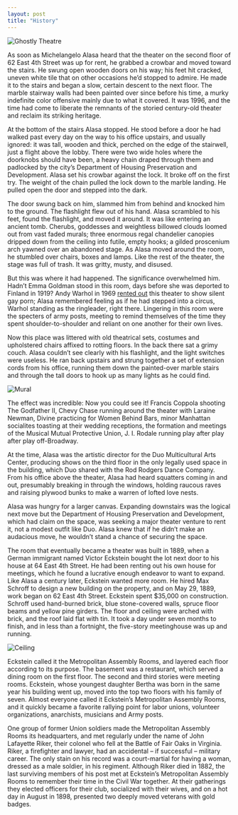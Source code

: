 ```yaml
---
layout: post
title: "History"
---
```


![Ghostly Theatre]({{site.baseurl}}assets/img/history/Ghostly-Theatre.jpg#center)


As soon as Michelangelo Alasa heard that the theater on the second floor of 62 East 4th Street was up for rent, he grabbed a crowbar and moved toward the stairs. He swung open wooden doors on his way; his feet hit cracked, uneven white tile that on other occasions he’d stopped to admire. He made it to the stairs and began a slow, certain descent to the next floor. The marble stairway walls had been painted over since before his time, a murky indefinite color offensive mainly due to what it covered. It was 1996, and the time had come to liberate the remnants of the storied century-old theater and reclaim its striking heritage.



At the bottom of the stairs Alasa stopped. He stood before a door he had walked past every day on the way to his office upstairs, and usually ignored: it was tall, wooden and thick, perched on the edge of the stairwell, just a flight above the lobby. There were two wide holes where the doorknobs should have been, a heavy chain draped through them and padlocked by the city’s Department of Housing Preservation and Development. Alasa set his crowbar against the lock. It broke off on the first try. The weight of the chain pulled the lock down to the marble landing. He pulled open the door and stepped into the dark.

The door swung back on him, slammed him from behind and knocked him to the ground. The flashlight flew out of his hand. Alasa scrambled to his feet, found the flashlight, and moved it around. It was like entering an ancient tomb. Cherubs, goddesses and weightless billowed clouds loomed out from vast faded murals; three enormous regal chandelier canopies dripped down from the ceiling into futile, empty hooks; a gilded proscenium arch yawned over an abandoned stage. As Alasa moved around the room, he stumbled over chairs, boxes and lamps. Like the rest of the theater, the stage was full of trash. It was gritty, musty, and disused.

But this was where it had happened. The significance overwhelmed him. Hadn’t Emma Goldman stood in this room, days before she was deported to Finland in 1919? Andy Warhol in 1969 [rented out](https://warholstars.org/andy_warhol_fortune_theatre.html) this theater to show silent gay porn; Alasa remembered feeling as if he had stepped into a circus, Warhol standing as the ringleader, right there. Lingering in this room were the specters of army posts, meeting to remind themselves of the time they spent shoulder-to-shoulder and reliant on one another for their own lives.

Now this place was littered with old theatrical sets, costumes and upholstered chairs affixed to rotting floors. In the back there sat a grimy couch. Alasa couldn’t see clearly with his flashlight, and the light switches were useless. He ran back upstairs and strung together a set of extension cords from his office, running them down the painted-over marble stairs and through the tall doors to hook up as many lights as he could find.

![Mural]({{site.baseurl}}assets/img/history/Mural1.jpg#right)

The effect was incredible: Now you could see it! Francis Coppola shooting The Godfather II, Chevy Chase running around the theater with Laraine Newman, Divine practicing for Women Behind Bars, minor Manhattan socialites toasting at their wedding receptions, the formation and meetings of the Musical Mutual Protective Union, J. I. Rodale running play after play after play off-Broadway.

At the time, Alasa was the artistic director for the Duo Multicultural Arts Center, producing shows on the third floor in the only legally used space in the building, which Duo shared with the Rod Rodgers Dance Company. From his office above the theater, Alasa had heard squatters coming in and out, presumably breaking in through the windows, holding raucous raves and raising plywood bunks to make a warren of lofted love nests.

Alasa was hungry for a larger canvas. Expanding downstairs was the logical next move but the Department of Housing Preservation and Development, which had claim on the space, was seeking a major theater venture to rent it, not a modest outfit like Duo. Alasa knew that if he didn’t make an audacious move, he wouldn’t stand a chance of securing the space.

The room that eventually became a theater was built in 1889, when a German immigrant named Victor Eckstein bought the lot next door to his house at 64 East 4th Street. He had been renting out his own house for meetings, which he found a lucrative enough endeavor to want to expand. Like Alasa a century later, Eckstein wanted more room. He hired Max Schroff to design a new building on the property, and on May 29, 1889, work began on 62 East 4th Street. Eckstein spent $35,000 on construction. Schroff used hand-burned brick, blue stone-covered walls, spruce floor beams and yellow pine girders. The floor and ceiling were arched with brick, and the roof laid flat with tin. It took a day under seven months to finish, and in less than a fortnight, the five-story meetinghouse was up and running.

![Ceiling]({{site.baseurl}}assets/img/history/Chandelier-Canopy.jpg#left)

Eckstein called it the Metropolitan Assembly Rooms, and layered each floor according to its purpose. The basement was a restaurant, which served a dining room on the first floor. The second and third stories were meeting rooms. Eckstein, whose youngest daughter Bertha was born in the same year his building went up, moved into the top two floors with his family of seven. Almost everyone called it Eckstein’s Metropolitan Assembly Rooms, and it quickly became a favorite rallying point for labor unions, volunteer organizations, anarchists, musicians and Army posts.

One group of former Union soldiers made the Metropolitan Assembly Rooms its headquarters, and met regularly under the name of John Lafayette Riker, their colonel who fell at the Battle of Fair Oaks in Virginia. Riker, a firefighter and lawyer, had an accidental – if successful – military career. The only stain on his record was a court-martial for having a woman, dressed as a male soldier, in his regiment. Although Riker died in 1882, the last surviving members of his post met at Eckstein’s Metropolitan Assembly Rooms to remember their time in the Civil War together. At their gatherings they elected officers for their club, socialized with their wives, and on a hot day in August in 1898, presented two deeply moved veterans with gold badges.


<!-- 
# History of the Duo Theatre
## h2 
### h3
#### h4

This is some text

**bold**

*ital*

> This is a blockquote

1. One
2. Two

* One 
* Two

`code`

---

[A link](http://google.com)


![alt text]({{site.baseurl}}assets/img/desire.webp#center) And so he kept typing just typing away all day long so that the line would cross into the territory of the next line so that he could check if the floating was working properly


| Syntax | Description |
| ----------- | ----------- |
| Header | Title |
| A very big Paragraph | Text |




```json
{
  "firstName": "John",
  "lastName": "Smith",
  "age": 25
}
```


Here's a sentence with a footnote. [^1]


[^1]: This is the footnote


term
: definition

~~The world is flat.~~


- [x] Write the press release
- [ ] Update the website
- [ ] Contact the media

That is so funny! :joy:


I need to highlight these ==very important words==.


H~2~O

X^2^
 -->
